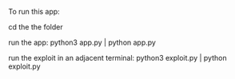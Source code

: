 To run this app:

  cd the the folder

  run the app:
    python3 app.py    |    python app.py

  run the exploit in an adjacent terminal:
    python3 exploit.py    |    python exploit.py
